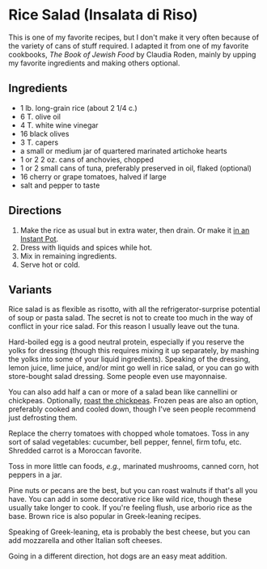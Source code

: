 [Instant Pot]: ../indices/instantPot.html
[quick]: ../indices/quick.html

# Rice Salad (Insalata di Riso)

This is one of my favorite recipes, but I don't make it very often because of the variety of cans of stuff required.  I adapted it from one of my favorite cookbooks, *The Book of Jewish Food* by Claudia Roden, mainly by upping my favorite ingredients and making others optional.

## Ingredients

* 1 lb. long-grain rice (about 2 1/4 c.)
* 6 T. olive oil
* 4 T. white wine vinegar
* 16 black olives
* 3 T. capers
* a small or medium jar of quartered marinated artichoke hearts
* 1 or 2 2 oz. cans of anchovies, chopped
* 1 or 2 small cans of tuna, preferably preserved in oil, flaked (optional)
* 16 cherry or grape tomatoes, halved if large
* salt and pepper to taste

## Directions

1. Make the rice as usual but in extra water, then drain.  Or make it [in an Instant Pot](../rice/ipRice.md).
2. Dress with liquids and spices while hot.
3. Mix in remaining ingredients.
4. Serve hot or cold.

## Variants

Rice salad is as flexible as risotto, with all the refrigerator-surprise potential of soup or pasta salad.  The secret is not to create too much in the way of conflict in your rice salad.  For this reason I usually leave out the tuna.

Hard-boiled egg is a good neutral protein, especially if you reserve the yolks for dressing (though this requires mixing it up separately, by mashing the yolks into some of your liquid ingredients).  Speaking of the dressing, lemon juice, lime juice, and/or mint go well in rice salad, or you can go with store-bought salad dressing.  Some people even use mayonnaise.

You can also add half a can or more of a salad bean like cannellini or chickpeas.  Optionally, [roast the chickpeas](../appetizers/chickpeas.md).
Frozen peas are also an option, preferably cooked and cooled down, though I've seen people recommend just defrosting them.

Replace the cherry tomatoes with chopped whole tomatoes.
Toss in any sort of salad vegetables: cucumber, bell pepper, fennel, firm tofu, etc.
Shredded carrot is a Moroccan favorite.

Toss in more little can foods, *e.g.,* marinated mushrooms, canned corn, hot peppers in a jar.

Pine nuts or pecans are the best, but you can roast walnuts if that's all you have.
You can add in some decorative rice like wild rice, though these usually take longer to cook.  If you're feeling flush, use arborio rice as the base.  Brown rice is also popular in Greek-leaning recipes.

Speaking of Greek-leaning, eta is probably the best cheese, but you can add mozzarella and other Italian soft cheeses.

Going in a different direction, hot dogs are an easy meat addition.
